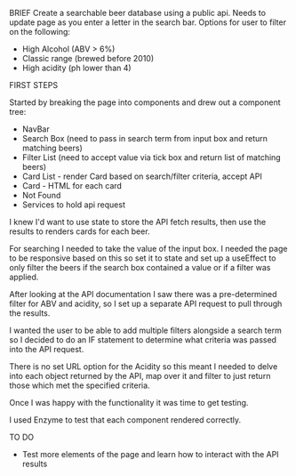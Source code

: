 BRIEF
Create a searchable beer database using a public api.
Needs to update page as you enter a letter in the search bar.
Options for user to filter on the following:

- High Alcohol (ABV > 6%)
- Classic range (brewed before 2010)
- High acidity (ph lower than 4)

FIRST STEPS

Started by breaking the page into components and drew out a component tree:

- NavBar
- Search Box (need to pass in search term from input box and return matching beers)
- Filter List (need to accept value via tick box and return list of matching beers)
- Card List - render Card based on search/filter criteria, accept API
- Card - HTML for each card
- Not Found
- Services to hold api request

I knew I'd want to use state to store the API fetch results, then use the results to renders cards for each beer.

For searching I needed to take the value of the input box. I needed the page to be responsive based on this so set it to state and set up a useEffect to only filter the beers if the search box contained a value or if a filter was applied.

After looking at the API documentation I saw there was a pre-determined filter for ABV and acidity, so I set up a separate API request to pull through the results.

I wanted the user to be able to add multiple filters alongside a search term so I decided to do an IF statement to determine what criteria was passed into the API request.

There is no set URL option for the Acidity so this meant I needed to delve into each object returned by the API, map over it and filter to just return those which met the specified criteria.

Once I was happy with the functionality it was time to get testing.

I used Enzyme to test that each component rendered correctly.

TO DO

- Test more elements of the page and learn how to interact with the API results
